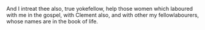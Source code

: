 And I intreat thee also, true yokefellow, help those women which laboured with me in the gospel, with Clement also, and with other my fellowlabourers, whose names are in the book of life.
